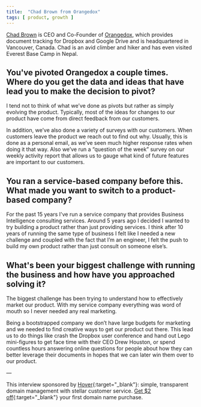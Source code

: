 ```yaml
---
title:  "Chad Brown from Orangedox"
tags: [ product, growth ]
---
```


[Chad Brown](https://ca.linkedin.com/in/chadraymondbrown) is CEO and Co-Founder of [Orangedox](http://www.orangedox.com/), which provides document tracking for Dropbox and Google Drive and is headquartered in Vancouver, Canada. Chad is an avid climber and hiker and has even visited Everest Base Camp in Nepal.

## You've pivoted Orangedox a couple times. Where do you get the data and ideas that have lead you to make the decision to pivot?
I tend not to think of what we’ve done as pivots but rather as simply evolving the product. Typically, most of the ideas for changes to our product have come from direct feedback from our customers.

In addition, we’ve also done a variety of surveys with our customers. When customers leave the product we reach out to find out why. Usually, this is done as a personal email, as we’ve seen much higher response rates when doing it that way. Also we’ve run a “question of the week” survey on our weekly activity report that allows us to gauge what kind of future features are important to our customers.

## You ran a service-based company before this. What made you want to switch to a product-based company?
For the past 15 years I've run a service company that provides Business Intelligence consulting services. Around 5 years ago I decided I wanted to try building a product rather than just providing services. I think after 10 years of running the same type of business I felt like I needed a new challenge and coupled with the fact that I’m an engineer, I felt the push to build my own product rather than just consult on someone else’s.

## What's been your biggest challenge with running the business and how have you approached solving it?
The biggest challenge has been trying to understand how to effectively market our product. With my service company everything was word of mouth so I never needed any real marketing.

Being a bootstrapped company we don’t have large budgets for marketing and we needed to find creative ways to get our product out there. This lead us to do things like crash the Dropbox user conference and hand out Lego mini-figures to get face time with their CEO Drew Houston, or spend countless hours answering online questions for people about how they can better leverage their documents in hopes that we can later win them over to our product.

—

This interview sponsored by [Hover](https://hover.com/l2rAubkA){:target="_blank"}: simple, transparent domain management with stellar customer service. [Get $2 off](https://hover.com/l2rAubkA){:target="_blank"} your first domain name purchase.